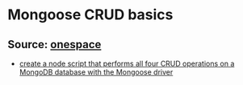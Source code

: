 # Mongoose CRUD basics

## Source:  [onespace](https://onespace.netlify.app/)

- [create a node script that performs all four CRUD operations on a MongoDB database with the Mongoose driver](https://onespace.netlify.app/howtos?id=437)